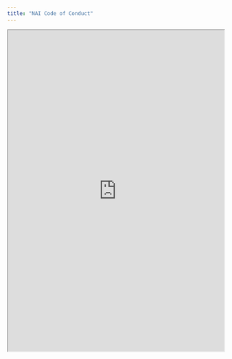 ```yaml
---
title: "NAI Code of Conduct"
---
```



<iframe height="750" width="100%" src="https://ewelton.github.io/ktest/wiki.html#NAI%20Code%20of%20Conduct"></iframe>
